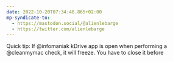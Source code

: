 ```yaml
---
date: 2022-10-20T07:34:48.865+02:00
mp-syndicate-to:
  - https://mastodon.social/@alienlebarge
  - https://twitter.com/alienlebarge
---
```

Quick tip: If @infomaniak kDrive app is open when performing a @cleanmymac check, it will freeze. You have to close it before
